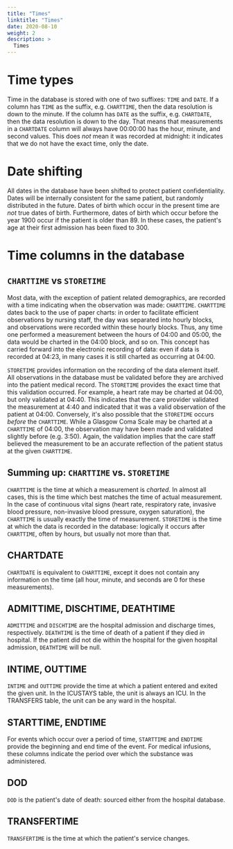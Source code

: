 ```yaml
---
title: "Times"
linktitle: "Times"
date: 2020-08-10
weight: 2
description: >
  Times
---
```


# Time types

Time in the database is stored with one of two suffixes: `TIME` and `DATE`. If a column has `TIME` as the suffix, e.g. `CHARTTIME`, then the data resolution is down to the minute. If the column has `DATE` as the suffix, e.g. `CHARTDATE`, then the data resolution is down to the day. That means that measurements in a `CHARTDATE` column will always have 00:00:00 has the hour, minute, and second values. This does *not* mean it was recorded at midnight: it indicates that we do not have the exact time, only the date.

# Date shifting

All dates in the database have been shifted to protect patient confidentiality. Dates will be internally consistent for the same patient, but randomly distributed in the future. Dates of birth which occur in the present time are *not* true dates of birth. Furthermore, dates of birth which occur before the year 1900 occur if the patient is older than 89. In these cases, the patient's age at their first admission has been fixed to 300.

# Time columns in the database

## `CHARTTIME` vs `STORETIME`

Most data, with the exception of patient related demographics, are recorded with a time indicating when the observation was made: `CHARTTIME`. `CHARTTIME` dates back to the use of paper charts: in order to facilitate efficient observations by nursing staff, the day was separated into hourly blocks, and observations were recorded within these hourly blocks. Thus, any time one performed a measurement between the hours of 04:00 and 05:00, the data would be charted in the 04:00 block, and so on. This concept has carried forward into the electronic recording of data: even if data is recorded at 04:23, in many cases it is still charted as occurring at 04:00.

`STORETIME` provides information on the recording of the data element itself. All observations in the database must be validated before they are archived into the patient medical record. The `STORETIME` provides the exact time that this validation occurred. For example, a heart rate may be charted at 04:00, but only validated at 04:40. This indicates that the care provider validated the measurement at 4:40 and indicated that it was a valid observation of the patient at 04:00.
Conversely, it's also possible that the `STORETIME` occurs *before* the `CHARTTIME`. While a Glasgow Coma Scale may be charted at a `CHARTTIME` of 04:00, the observation may have been made and validated slightly before (e.g. 3:50). Again, the validation implies that the care staff believed the measurement to be an accurate reflection of the patient status at the given `CHARTTIME`.

## Summing up: `CHARTTIME` vs. `STORETIME`

`CHARTTIME` is the time at which a measurement is *charted*. In almost all cases, this is the time which best matches the time of actual measurement. In the case of continuous vital signs (heart rate, respiratory rate, invasive blood pressure, non-invasive blood pressure, oxygen saturation), the `CHARTTIME` is usually exactly the time of measurement. `STORETIME` is the time at which the data is recorded in the database: logically it occurs after `CHARTTIME`, often by hours, but usually not more than that.

## CHARTDATE

`CHARTDATE` is equivalent to `CHARTTIME`, except it does not contain any information on the time (all hour, minute, and seconds are 0 for these measurements).

## ADMITTIME, DISCHTIME, DEATHTIME

`ADMITTIME` and `DISCHTIME` are the hospital admission and discharge times, respectively. `DEATHTIME` is the time of death of a patient if they died *in* hospital. If the patient did not die within the hospital for the given hospital admission, `DEATHTIME` will be null.

## INTIME, OUTTIME

`INTIME` and `OUTTIME` provide the time at which a patient entered and exited the given unit. In the ICUSTAYS table, the unit is always an ICU. In the TRANSFERS table, the unit can be any ward in the hospital.

## STARTTIME, ENDTIME

For events which occur over a period of time, `STARTTIME` and `ENDTIME` provide the beginning and end time of the event. For medical infusions, these columns indicate the period over which the substance was administered.

## DOD

`DOD` is the patient's date of death: sourced either from the hospital database.

## TRANSFERTIME

`TRANSFERTIME` is the time at which the patient's service changes.

<!--

## Automatic synchronization of data

Many of the monitors in the ICU continuously update the ICU database with observations of the patient. For example, patients with an ECG (i.e. almost all ICU patients) have a heart rate continuously input into the database every minute. However, casual inspection of the database will indicate that heart rate is documented far less frequently than once per minute. In fact, it is usually documented once per hour. The reason for this is because the minute by minute heart rate values are not *validated*. The process of data validation involves a nurse manually right clicking the observation and selecting "validate" from a drop down menu. All charted values in the database have been validated by a nursing staff. In routine clinical practice, the nurse only validates the patient's vital signs on an hourly basis. As a result, only these hourly observations constitute the data available in the database. The time at which the data is validated is recorded in the database in the `STORETIME` field. Note that a nurse can validate multiple observations at the same time. The user who validates the data is typically recorded in the `CGID` column - linking this to the `CAREGIVERS` table allows one to inspect the role of the caregiver who validated the data (RN, etc).

Putting this all together, let's consider recording the heart rate of a single patient. The heart rate will be continuously uploaded to the ICU database. Nurse A decides to review the flowsheet of the patient they are assigned at 19:41 (note that the "flowsheet" summarizes all the patient observations and is essentially a front end to the database). Nurse A notes that for the past three hours the heart rate has not been validated (it appears as italic text). The nurse will review the measurements, ensure that they are physiologically reasonable and match nurse A's observations of the patient for the past three hours. Then, nurse A selects the past three hours of heart rate measurements (17:00, 18:00 and 19:00) and selects "validate" from a drop down menu. Visually, the text of these measurements changes from italics to bold weight. Technically, the data has been marked as validated and will be archived in the database. The `CHARTTIME` for these three measurements will be 17:00, 18:00 and 19:00. The `STORETIME` for all three measurements will be 19:41.

-->
